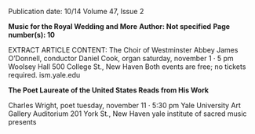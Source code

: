 Publication date: 10/14
Volume 47, Issue 2

**Music for the Royal Wedding and More**
**Author: Not specified**
**Page number(s): 10**

EXTRACT ARTICLE CONTENT:
The Choir of Westminster Abbey
James O’Donnell, conductor
Daniel Cook, organ
saturday, november 1 · 5 pm
Woolsey Hall
500 College St., New Haven
Both events are free; no tickets required. ism.yale.edu


**The Poet Laureate of the United States Reads from His Work**

Charles Wright, poet
tuesday, november 11 · 5:30 pm
Yale University Art Gallery Auditorium
201 York St., New Haven
yale institute of sacred music presents